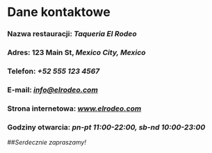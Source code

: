 # Dane kontaktowe


### Nazwa restauracji: *Taqueria El Rodeo*
### Adres: 123 Main St, *Mexico City, Mexico*
### Telefon: *+52 555 123 4567*
### E-mail: *info@elrodeo.com*
### Strona internetowa: *www.elrodeo.com*
### Godziny otwarcia: *pn-pt 11:00-22:00, sb-nd 10:00-23:00*

##*Serdecznie zapraszamy!*
